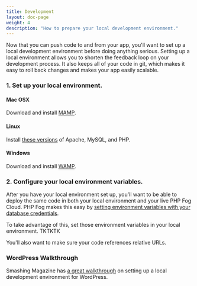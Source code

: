 ```yaml
---
title: Development
layout: doc-page
weight: 4
description: "How to prepare your local development environment."
---
```


Now that you can push code to and from your app, you'll want to set up a local development environment before doing anything serious. Setting up a local environment allows you to shorten the feedback loop on your development process. It also keeps all of your code in git, which makes it easy to roll back changes and makes your app easily scalable. 

### 1. Set up your local environment.

#### Mac OSX

Download and install <a href="http://www.mamp.info/en/index.html">MAMP</a>.

#### Linux

Install <a href="/faqs#version">these versions</a> of Apache, MySQL, and PHP.

#### Windows

Download and install <a href="http://www.wampserver.com/en/">WAMP</a>.

### 2. Configure your local environment variables.

After you have your local environment set up, you'll want to be able to deploy the same code in both your local environment and your live PHP Fog Cloud. PHP Fog makes this easy by [setting environment variables with your database credentials](/getting-started/env-vars).

To take advantage of this, set those environment variables in your local environment. TKTKTK

You'll also want to make sure your code references relative URLs.

### WordPress Walkthrough

Smashing Magazine has [a great walkthrough](http://wp.smashingmagazine.com/2011/09/28/developing-wordpress-locally-with-mamp/) on setting up a local development environment for WordPress.
